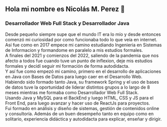  
## Hola mi nombre es Nicolás M. Perez 👋

### **Desarrollador Web Full Stack y Desarrollador Java**  
  Desde pequeño siempre supe que el mundo IT era lo mío y desde entonces comenzó mi curiosidad por como funcionaba todo lo que veía en internet.  
  Así fue como en 2017 empece mi camino estudiando Ingenieria en Sistemas de Informacion y formandome en paralelo a mis estudios formales.  
  A finales del 2021 y comienzos del 2022, saliendo de la pandemia que nos afecto a todos fue cuando tuve un punto de inflexion, deje mis estudios formales y decidí seguir mi formación de forma autodidacta.  
  Y así fue como empezó mi camino, primero en el desarrollo de aplicaciones en Java con Bases de Datos para luego caer en el Desarrollo Web.  
  Habiendo sido formado tanto Java, su framework Spring y el uso de bases de datos tuve la oportunidad de liderar distintos grupos a lo largo de 8 meses mientras me formaba como Desarrollador Web Full Stack.  
  Usando Java y MySQL para el BackEnd y luego HTML, CSS y JS para el Front End, para luego avanzar y hacer uso de ReactJs para proyectos.  
  Fui formado en análisis y diseño de sistemas, gestión de contenidos online y consultoría. Además de un buen desempeño tanto en equipo como en solitario, experiencia didáctica y autodidacta para explicar, enseñar y dirigir.
<!--
**NicolasMPP/NicolasMPP** is a ✨ _special_ ✨ repository because its `README.md` (this file) appears on your GitHub profile.

Here are some ideas to get you started:

- 🔭 I’m currently working on ...
- 🌱 I’m currently learning ...
- 👯 I’m looking to collaborate on ...
- 🤔 I’m looking for help with ...
- 💬 Ask me about ...
- 📫 How to reach me: ...
- 😄 Pronouns: ...
- ⚡ Fun fact: ...
-->
